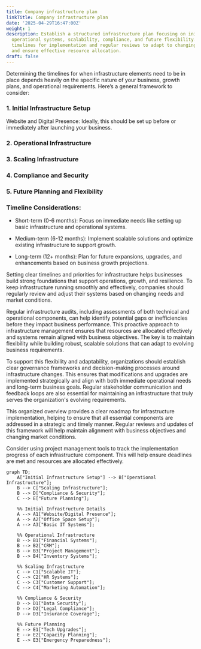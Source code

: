 ```yaml
---
title: Company infrastructure plan
linkTitle: Company infrastructure plan
date: '2025-04-29T16:47:00Z'
weight: 1
description: Establish a structured infrastructure plan focusing on initial setup,
  operational systems, scalability, compliance, and future flexibility. Prioritize
  timelines for implementation and regular reviews to adapt to changing business needs
  and ensure effective resource allocation.
draft: false
---
```



Determining the timelines for when infrastructure elements need to be in place depends heavily on the specific nature of your business, growth plans, and operational requirements. Here’s a general framework to consider:

### 1. Initial Infrastructure Setup

Website and Digital Presence: Ideally, this should be set up before or immediately after launching your business.

<!-- Unsupported block type: to_do -->

<!-- Unsupported block type: to_do -->

### 2. Operational Infrastructure

<!-- Unsupported block type: to_do -->

<!-- Unsupported block type: to_do -->

<!-- Unsupported block type: to_do -->

<!-- Unsupported block type: to_do -->

### 3. Scaling Infrastructure

<!-- Unsupported block type: to_do -->

<!-- Unsupported block type: to_do -->

<!-- Unsupported block type: to_do -->

<!-- Unsupported block type: to_do -->

### 4. Compliance and Security

<!-- Unsupported block type: to_do -->

<!-- Unsupported block type: to_do -->

<!-- Unsupported block type: to_do -->

### 5. Future Planning and Flexibility

<!-- Unsupported block type: to_do -->

<!-- Unsupported block type: to_do -->

<!-- Unsupported block type: to_do -->

### Timeline Considerations:

- Short-term (0-6 months): Focus on immediate needs like setting up basic infrastructure and operational systems.

- Medium-term (6-12 months): Implement scalable solutions and optimize existing infrastructure to support growth.

- Long-term (12+ months): Plan for future expansions, upgrades, and enhancements based on business growth projections.

Setting clear timelines and priorities for infrastructure helps businesses build strong foundations that support operations, growth, and resilience. To keep infrastructure running smoothly and effectively, companies should regularly review and adjust their systems based on changing needs and market conditions.

Regular infrastructure audits, including assessments of both technical and operational components, can help identify potential gaps or inefficiencies before they impact business performance. This proactive approach to infrastructure management ensures that resources are allocated effectively and systems remain aligned with business objectives. The key is to maintain flexibility while building robust, scalable solutions that can adapt to evolving business requirements.

To support this flexibility and adaptability, organizations should establish clear governance frameworks and decision-making processes around infrastructure changes. This ensures that modifications and upgrades are implemented strategically and align with both immediate operational needs and long-term business goals. Regular stakeholder communication and feedback loops are also essential for maintaining an infrastructure that truly serves the organization's evolving requirements.

<!-- Unsupported block type: child_database -->

This organized overview provides a clear roadmap for infrastructure implementation, helping to ensure that all essential components are addressed in a strategic and timely manner. Regular reviews and updates of this framework will help maintain alignment with business objectives and changing market conditions.

Consider using project management tools to track the implementation progress of each infrastructure component. This will help ensure deadlines are met and resources are allocated effectively.

```mermaid
graph TD;
    A["Initial Infrastructure Setup"] --> B["Operational Infrastructure"];
    B --> C["Scaling Infrastructure"];
    B --> D["Compliance & Security"];
    C --> E["Future Planning"];
    
    %% Initial Infrastructure Details
    A --> A1["Website/Digital Presence"];
    A --> A2["Office Space Setup"];
    A --> A3["Basic IT Systems"];
    
    %% Operational Infrastructure
    B --> B1["Financial Systems"];
    B --> B2["CRM"];
    B --> B3["Project Management"];
    B --> B4["Inventory Systems"];
    
    %% Scaling Infrastructure
    C --> C1["Scalable IT"];
    C --> C2["HR Systems"];
    C --> C3["Customer Support"];
    C --> C4["Marketing Automation"];
    
    %% Compliance & Security
    D --> D1["Data Security"];
    D --> D2["Legal Compliance"];
    D --> D3["Insurance Coverage"];
    
    %% Future Planning
    E --> E1["Tech Upgrades"];
    E --> E2["Capacity Planning"];
    E --> E3["Emergency Preparedness"];
```